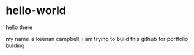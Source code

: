# hello-world
hello there


my name is keenan campbell, i am trying to build this github for portfolio bulding
